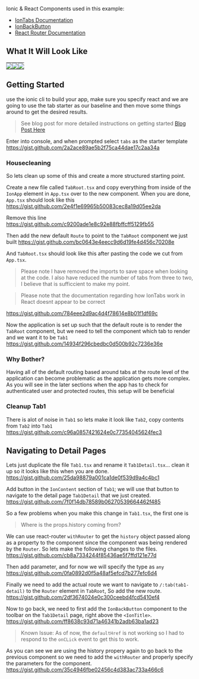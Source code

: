 Ionic & React Components used in this example:

- [IonTabs Documentation](https://ionicframework.com/docs/api/tabs)
- [IonBackButton](https://ionicframework.com/docs/api/back-button)
- [React Router Documentation](https://reacttraining.com/react-router/web/guides/quick-start)

## What It Will Look Like

<table>
<tr>
<td style="margin:0px; padding:0px;">
<img src="https://raw.githubusercontent.com/aaronksaunders/ionic-react-tabs-tut/master/public/screen-shots/tab-1.png"></td>
<td style="margin:0; padding:0;">
<img src="https://raw.githubusercontent.com/aaronksaunders/ionic-react-tabs-tut/master/public/screen-shots/tab1-detail.png"></td>
<td  style="margin:0; padding:0;">
<img src="https://raw.githubusercontent.com/aaronksaunders/ionic-react-tabs-tut/master/public/screen-shots/tab-2.png"></td>
</tr>
</table>


## Getting Started

use the ionic cli to build your app, make sure you specify react and we are going to use the tab starter as our baseline and then move some things around to get the desired results. 

>See blog post for more detailed instructions on getting started [Blog Post Here](https://ionicframework.com/blog/ionic-cli-v5-brings-react-beta-support/)

Enter into console, and when prompted select `tabs` as the starter template
https://gist.github.com/2a2ace89ae5b2f75ca44dae17c2aa34a

### Housecleaning
So lets clean up some of this and create a more structured starting point.

Create a new file called `TabRoot.tsx` and copy everything from inside of the `IonApp` element in `App.tsx` over to the new component. When you are done, `App.tsx` should look like this
https://gist.github.com/2e4f1e69965b50083cec8a19d05ee2da

Remove this line
https://gist.github.com/c9200ade1e8c92e88fbffcff5129fb55

Then add the new default `Route` to point to the `TabRoot` component we just built
https://gist.github.com/bc0643e4eecc9d6d19fe4d456c70208e

And `TabRoot.tsx` should look like this after pasting the code we cut from `App.tsx`.

>Please note I have removed the imports to save space when looking at the code. I also have reduced the number of tabs from three to two, I believe that is sufficcient to make my point.

>Please note that the documentation regarding how IonTabs work in React doesnt appear to be correct

https://gist.github.com/784eee2d9ac4d4f78614e8b01f1df69c

Now the application is set up such that the default route is to render the `TabRoot` component, but we need to tell the component which tab to render and we want it to be `Tab1`
https://gist.github.com/14934f296cbedbc0d500b92c7236e36e

### Why Bother?
Having all of the default routing based around tabs at the route level of the application can become problematic as the application gets more complex. As you will see in the later sections when the app has to check for authenticated user and protected routes, this setup will be beneficial

### Cleanup Tab1
There is alot of noise in `Tab1` so lets make it look like `Tab2`, copy contents from `Tab2` into `Tab1`
https://gist.github.com/c96a0857421624e0c77354045624fec3

## Navigating to Detail Pages
Lets just duplicate the file `Tab1.tsx` and rename it `Tab1Detail.tsx`... clean it up so it looks like this when you are done.
https://gist.github.com/25da98879a001ca1de0f539d9a4c4bc1

Add button in the `IonContent` section of `Tab1`; we will use that button to navigate to the detail page `Tab1Detail` that we just created.
https://gist.github.com/7f0f14db78589b06270539664462f485

So a few problems when you make this change in `Tab1.tsx`, the first one is
>Where is the props.history coming from?

We can use react-router `withRouter` to get the `history` object passed along as a property to the component since the component was being rendered by the `Router`. So lets make the following changes to the files.
https://gist.github.com/cb8a7334244f85436ae5f7ffd121e77d

Then add parameter, and for now we will specify the type as `any`
https://gist.github.com/0fa0892d0f5a48af5efcd7b277efc6d4

Finally we need to add the actual route we want to navigate to `/:tab(tab1-detail)` to the `Router` element in `TabRoot`, So add the new route.
https://gist.github.com/2df3674024e0c300ceebd4fcd5410ef4

Now to go back, we need to first add the `IonBackButton` component to the toolbar on the `Tab1Detail` page, right above the `<IonTitle>`.
https://gist.github.com/ff8638c93d71a46341b2adb63ba1ad23

>Known Issue: As of now, the `defaultHref` is not working so I had to respond to the `onCLick` event to get this to work.

As you can see we are using the history propery again to go back to the previous component so we need to add the `withRouter` and properly specify the parameters for the component.
https://gist.github.com/35c4946fbe02456c4d383ac733a466c6

